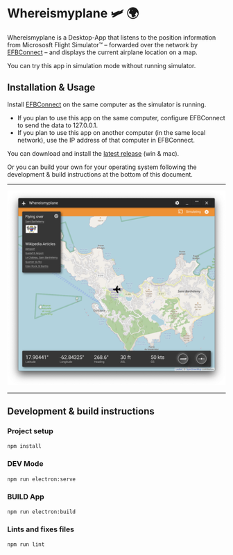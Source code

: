 # Whereismyplane 🛩 🌍

Whereismyplane is a Desktop-App that listens to the position information from Micrososft Flight Simulator™  – forwarded over the network by [EFBConnect](https://github.com/ollyau/EFBConnect/releases) – and displays the current airplane location on a map.

You can try this app in simulation mode without running simulator.

## Installation & Usage

Install [EFBConnect](https://github.com/ollyau/EFBConnect/releases) on the same computer as the simulator is running.

- If you plan to use this app on the same computer, configure EFBConnect to send the data to 127.0.0.1.
- If you plan to use this app on another computer (in the same local network), use the IP address of that computer in EFBConnect.

You can download and install the [latest release](https://github.com/ahles/whereismyplane/releases/latest) (win & mac).

Or you can build your own for your operating system following the development & build instructions at the bottom of this document.

---

![Screenshot](/docs/screenshot.png?raw=true "Whereismyplane Screenshot")

---

## Development & build instructions

### Project setup
```
npm install
```

### DEV Mode
```
npm run electron:serve
```

### BUILD App
```
npm run electron:build
```

### Lints and fixes files
```
npm run lint
```